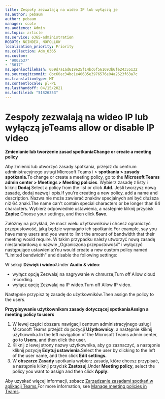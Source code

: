 ```yaml
---
title: Zespoły zezwalają na wideo IP lub wyłączą je
ms.author: pebaum
author: pebaum
manager: scotv
ms.audience: Admin
ms.topic: article
ms.service: o365-administration
ROBOTS: NOINDEX, NOFOLLOW
localization_priority: Priority
ms.collection: Adm_O365
ms.custom:
- "9002537"
- "5617"
ms.openlocfilehash: 059d7a1ad619e25f14bc6f561693b6fe24355132
ms.sourcegitcommit: 8bc60ec34bc1e40685e3976576e04a2623f63a7c
ms.translationtype: MT
ms.contentlocale: pl-PL
ms.lasthandoff: 04/15/2021
ms.locfileid: "51826353"
---
```

# <a name="teams-allow-or-disable-ip-video"></a><span data-ttu-id="abf7a-102">Zespoły zezwalają na wideo IP lub wyłączą je</span><span class="sxs-lookup"><span data-stu-id="abf7a-102">Teams allow or disable IP video</span></span>

<span data-ttu-id="abf7a-103">**Zmienianie lub tworzenie zasad spotkania**</span><span class="sxs-lookup"><span data-stu-id="abf7a-103">**Change or create a meeting policy**</span></span>

<span data-ttu-id="abf7a-104">Aby zmienić lub utworzyć zasady spotkania, przejdź do centrum administracyjnego usługi Microsoft Teams i > **spotkania > zasady spotkania.**</span><span class="sxs-lookup"><span data-stu-id="abf7a-104">To change or create a meeting policy, go to the **Microsoft Teams admin center > Meetings > Meeting policies**.</span></span> <span data-ttu-id="abf7a-105">Wybierz zasadę z listy i kliknij **Dodaj**.</span><span class="sxs-lookup"><span data-stu-id="abf7a-105">Select a policy from the list or click **Add**.</span></span> <span data-ttu-id="abf7a-106">Jeśli tworzysz nową zasadę, dodaj nazwę i opis.</span><span class="sxs-lookup"><span data-stu-id="abf7a-106">If you're creating a new policy, add a name and description.</span></span> <span data-ttu-id="abf7a-107">Nazwa nie może zawierać znaków specjalnych ani być dłuższa niż 64 znaki.</span><span class="sxs-lookup"><span data-stu-id="abf7a-107">The name can't contain special characters or be longer than 64 characters.</span></span> <span data-ttu-id="abf7a-108">Wybierz odpowiednie ustawienia, a następnie kliknij przycisk **Zapisz**.</span><span class="sxs-lookup"><span data-stu-id="abf7a-108">Choose your settings, and then click **Save**.</span></span>

<span data-ttu-id="abf7a-109">Załóżmy na przykład, że masz wielu użytkowników i chcesz ograniczyć przepustowość, jaką będzie wymagało ich spotkanie.</span><span class="sxs-lookup"><span data-stu-id="abf7a-109">For example, say you have many users and you want to limit the amount of bandwidth that their meeting would require.</span></span> <span data-ttu-id="abf7a-110">W takim przypadku należy utworzyć nową zasadę niestandardową o nazwie „Ograniczona przepustowość” i wyłączyć następujące ustawienia:</span><span class="sxs-lookup"><span data-stu-id="abf7a-110">You would create a new custom policy named "Limited bandwidth" and disable the following settings:</span></span>

<span data-ttu-id="abf7a-111">W sekcji **Dźwięk i wideo**:</span><span class="sxs-lookup"><span data-stu-id="abf7a-111">Under **Audio & video**:</span></span>

- <span data-ttu-id="abf7a-112">wyłącz opcję Zezwalaj na nagrywanie w chmurze;</span><span class="sxs-lookup"><span data-stu-id="abf7a-112">Turn off Allow cloud recording.</span></span>
- <span data-ttu-id="abf7a-113">wyłącz opcję Zezwalaj na IP wideo.</span><span class="sxs-lookup"><span data-stu-id="abf7a-113">Turn off Allow IP video.</span></span>

<span data-ttu-id="abf7a-114">Następnie przypisz tę zasadę do użytkowników.</span><span class="sxs-lookup"><span data-stu-id="abf7a-114">Then assign the policy to the users.</span></span>

<span data-ttu-id="abf7a-115">**Przypisywanie użytkownikom zasady dotyczącej spotkania**</span><span class="sxs-lookup"><span data-stu-id="abf7a-115">**Assign a meeting policy to users**</span></span>

1. <span data-ttu-id="abf7a-116">W lewej części obszaru nawigacji centrum administracyjnego usługi Microsoft Teams przejdź do pozycji **Użytkownicy**, a następnie kliknij użytkownika.</span><span class="sxs-lookup"><span data-stu-id="abf7a-116">In the left navigation of the Microsoft Teams admin center, go to **Users**, and then click the user.</span></span>
2. <span data-ttu-id="abf7a-117">Kliknij z lewej strony nazwy użytkownika, aby go zaznaczyć, a następnie kliknij pozycję **Edytuj ustawienia**.</span><span class="sxs-lookup"><span data-stu-id="abf7a-117">Select the user by clicking to the left of the user name, and then click **Edit settings**.</span></span>
3. <span data-ttu-id="abf7a-118">W **obszarze Zasady** spotkania wybierz zasady, które chcesz przypisać, a następnie kliknij przycisk **Zastosuj**.</span><span class="sxs-lookup"><span data-stu-id="abf7a-118">Under **Meeting policy**, select the policy you want to assign and then click **Apply**.</span></span>

<span data-ttu-id="abf7a-119">Aby uzyskać więcej informacji, zobacz [Zarządzanie zasadami spotkań w aplikacji Teams.](https://docs.microsoft.com/microsoftteams/meeting-policies-in-teams)</span><span class="sxs-lookup"><span data-stu-id="abf7a-119">For more information, see [Manage meeting policies in Teams](https://docs.microsoft.com/microsoftteams/meeting-policies-in-teams).</span></span>
